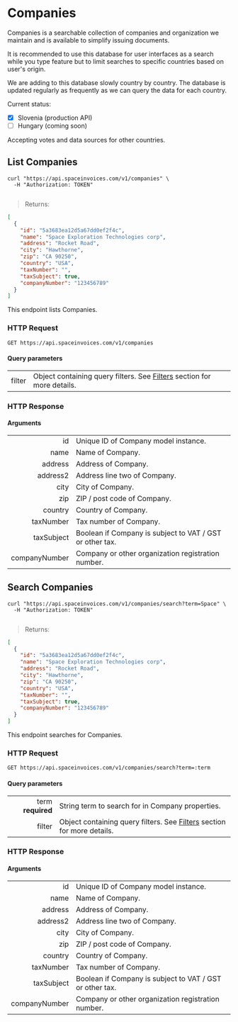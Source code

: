 # Companies

Companies is a searchable collection of companies and organization we maintain and is available to simplify issuing documents.

It is recommended to use this database for user interfaces as a search while you type feature but to limit searches to specific countries based on user's origin.

We are adding to this database slowly country by country.
The database is updated regularly as frequently as we can query the data for each country.

Current status:
- [x] Slovenia (production API)
- [ ] Hungary (coming soon)

Accepting votes and data sources for other countries.


## List Companies

```shell
curl "https://api.spaceinvoices.com/v1/companies" \
  -H "Authorization: TOKEN"
```

```javascript
```

> Returns:

```json
[
  {
    "id": "5a3683ea12d5a67dd0ef2f4c",
    "name": "Space Exploration Technologies corp",
    "address": "Rocket Road",
    "city": "Hawthorne",
    "zip": "CA 90250",
    "country": "USA",
    "taxNumber": "",
    "taxSubject": true,
    "companyNumber": "123456789"
  }
]
```

This endpoint lists Companies.

### HTTP Request

`GET https://api.spaceinvoices.com/v1/companies`

#### Query parameters

|      |     |
| ---: | --- |
| filter | Object containing query filters. See [Filters](#filters) section for more details. |

### HTTP Response

#### Arguments

|      |     |
| ---: | --- |
| id | Unique ID of Company model instance. |
| name | Name of Company. |
| address | Address of Company. |
| address2 | Address line two of Company. |
| city | City of Company. |
| zip | ZIP / post code of Company. |
| country | Country of Company. |
| taxNumber | Tax number of Company. |
| taxSubject | Boolean if Company is subject to VAT / GST or other tax. |
| companyNumber | Company or other organization registration number. |


## Search Companies

```shell
curl "https://api.spaceinvoices.com/v1/companies/search?term=Space" \
  -H "Authorization: TOKEN"
```

```javascript
```

> Returns:

```json
[
  {
    "id": "5a3683ea12d5a67dd0ef2f4c",
    "name": "Space Exploration Technologies corp",
    "address": "Rocket Road",
    "city": "Hawthorne",
    "zip": "CA 90250",
    "country": "USA",
    "taxNumber": "",
    "taxSubject": true,
    "companyNumber": "123456789"
  }
]
```

This endpoint searches for Companies.

### HTTP Request

`GET https://api.spaceinvoices.com/v1/companies/search?term=:term`

#### Query parameters

|      |     |
| ---: | --- |
| term **required** | String term to search for in Company properties. |
| filter | Object containing query filters. See [Filters](#filters) section for more details. |

### HTTP Response

#### Arguments

|      |     |
| ---: | --- |
| id | Unique ID of Company model instance. |
| name | Name of Company. |
| address | Address of Company. |
| address2 | Address line two of Company. |
| city | City of Company. |
| zip | ZIP / post code of Company. |
| country | Country of Company. |
| taxNumber | Tax number of Company. |
| taxSubject | Boolean if Company is subject to VAT / GST or other tax. |
| companyNumber | Company or other organization registration number. |
